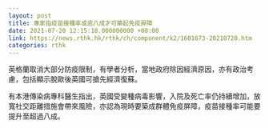 ```yaml
---
layout: post
title: 專家指疫苗接種率或逾八成才可築起免疫屏障
date: 2021-07-20 12:15:18.000000000 +08:00
link: https://news.rthk.hk/rthk/ch/component/k2/1601673-20210720.htm
categories: rthk
---
```


英格蘭取消大部分防疫限制，有學者分析，當地政府除因經濟原因，亦有政治考慮，包括顯示脫歐後英國可搶先經濟復蘇。

有本港傳染病專科醫生指出，英國受變種病毒影響，入院及死亡率仍持續增加，放寬社交距離措施會帶來風險，亦認為現時要築成群體免疫屏障，疫苗接種率可能要提升至超過八成。
